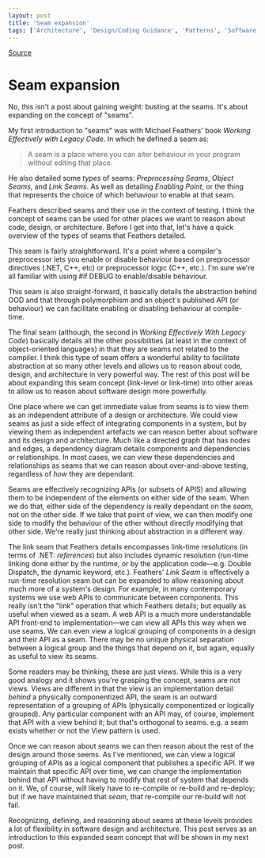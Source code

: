 ```yaml
---
layout: post
title: 'Seam expansion'
tags: ['Architecture', 'Design/Coding Guidance', 'Patterns', 'Software Development', 'Software Development Guidance', 'Software Development Practices', 'Software Development Principles', 'msmvps']
---
```

[Source](http://pr-blog.azurewebsites.net/2015/02/17/seam-expansion/ "Permalink to Seam expansion")

# Seam expansion

No, this isn't a post about gaining weight: busting at the seams. It's about expanding on the concept of "seams".

My first introduction to "seams" was with Michael Feathers' book _Working Effectively with Legacy Code_. In which he defined a seam as:

> A seam is a place where you can alter behaviour in your program without editing that place.

He also detailed some _types_ of seams: _Preprocessing Seams_, _Object Seams_, and _Link Seams_. As well as detailing _Enabling Point_, or the thing that represents the choice of which behaviour to enable at that seam.

Feathers described seams and their use in the context of testing. I think the concept of seams can be used for other places we want to reason about code, design, or architecture. Before I get into that, let's have a quick overview of the types of seams that Feathers detailed.

This seam is fairly straightforward. It's a point where a compiler's preprocessor lets you enable or disable behaviour based on preprocessor directives (.NET, C++, etc) or preprocessor logic (C++, etc.). I'm sure we're all familiar with using #if DEBUG to enable/disable behaviour.

This seam is also straight-forward, it basically details the abstraction behind OOD and that through polymorphism and an object's published API (or behaviour) we can facilitate enabling or disabling behaviour at compile-time.

The final seam (although, the second in _Working Effectively With Legacy Code_) basically details all the other possibilities (at least in the context of object-oriented languages) in that they are seams not related to the compiler. I think this type of seam offers a wonderful ability to facilitate abstraction at so many other levels and allows us to reason about code, design, and architecture in very powerful way. The rest of this post will be about expanding this seam concept (link-level or link-time) into other areas to allow us to reason about software design more powerfully.

One place where we can get immediate value from seams is to view them as an independent attribute of a design or architecture. We could view seams as just a side effect of integrating components in a system, but by viewing them as independent artefacts we can reason better about software and its design and architecture. Much like a directed graph that has nodes and edges, a dependency diagram details components and dependencies or relationships. In most cases, we can view these dependencies and relationships as seams that we can reason about over-and-above testing, regardless of _how_ they are dependant.

Seams are effectively recognizing APIs (or subsets of APIS) and allowing them to be independent of the elements on either side of the seam. When we do that, either side of the dependency is really dependant on the _seam_, not on the other side. If we take that point of view, we can then modify one side to modify the behaviour of the other without directly modifying that other side. We're really just thinking about abstraction in a different way.

The link seam that Feathers details encompasses link-time resolutions (in terms of .NET: _references_) but also includes dynamic resolution (run-time linking done either by the runtime, or by the application code—e.g. Double Dispatch, the dynamic keyword, etc.). Feathers' _Link Seam_ is effectively a run-time resolution seam but can be expanded to allow reasoning about much more of a system's design. For example, in many contemporary systems we use web APIs to communicate between components. This really isn't the "link" operation that which Feathers details; but equally as useful when viewed as a seam. A web API is a much more understandable API front-end to implementation—we can view all APIs this way when we use seams. We can even view a logical grouping of components in a design and their API as a seam. There may be no unique physical separation between a logical group and the things that depend on it, but again, equally as useful to view its seams.

Some readers may be thinking, these are just _views_. While this is a very good analogy and it shows you're grasping the concept, seams are not views. Views are different in that the view is an implementation detail _behind_ a physically componentized API, the seam is an outward representation of a grouping of APIs (physically componentized or logically grouped). Any particular component with an API may, of course, implement that API with a view behind it; but that's orthogonal to seams. e.g. a seam exists whether or not the View pattern is used.

Once we can reason about seams we can then reason about the rest of the design around those seems. As I've mentioned, we can view a logical grouping of APIs as a logical component that publishes a specific API. If we maintain that specific API over time, we can change the implementation behind that API without having to modify that rest of system that depends on it. We, of course, will likely have to re-compile or re-build and re-deploy; but if we have maintained that _seam_, that re-compile our re-build will not fail.

Recognizing, defining, and reasoning about seams at these levels provides a lot of flexibility in software design and architecture. This post serves as an introduction to this expanded seam concept that will be shown in my next post.


